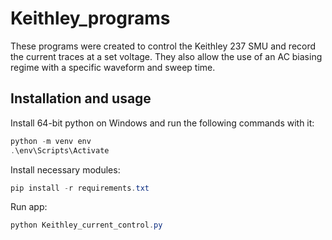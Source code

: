 # Keithley_programs
These programs were created to control the Keithley 237 SMU and record the current traces at a set voltage. They also allow the use of an AC biasing regime with a specific waveform and sweep time.

## Installation and usage
Install 64-bit python on Windows and run the following commands with it:

```powershell
python -m venv env
.\env\Scripts\Activate
```

Install necessary modules:

```powershell
pip install -r requirements.txt
```

Run app:

```powershell
python Keithley_current_control.py
```
